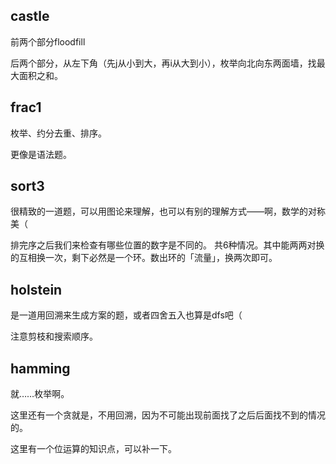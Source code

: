 ## castle

前两个部分floodfill

后两个部分，从左下角（先j从小到大，再i从大到小），枚举向北向东两面墙，找最大面积之和。

## frac1
枚举、约分去重、排序。

更像是语法题。

## sort3

很精致的一道题，可以用图论来理解，也可以有别的理解方式——啊，数学的对称美（

排完序之后我们来检查有哪些位置的数字是不同的。 共6种情况。其中能两两对换的互相换一次，剩下必然是一个环。数出环的「流量」，换两次即可。

## holstein

是一道用回溯来生成方案的题，或者四舍五入也算是dfs吧（

注意剪枝和搜索顺序。

## hamming
就……枚举啊。

这里还有一个贪就是，不用回溯，因为不可能出现前面找了之后后面找不到的情况的。

这里有一个位运算的知识点，可以补一下。